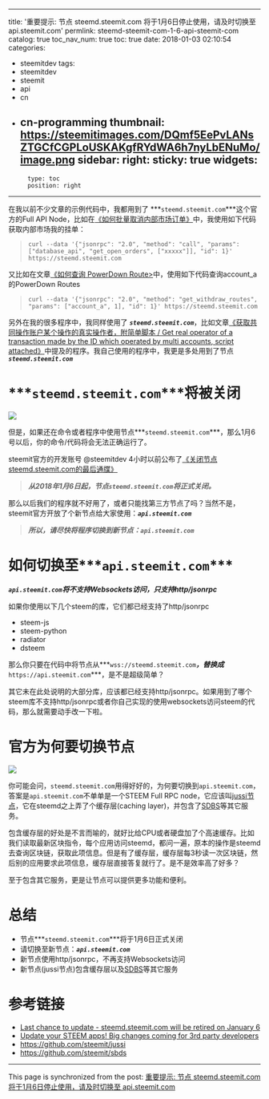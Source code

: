 
---
title: '重要提示: 节点 steemd.steemit.com 将于1月6日停止使用，请及时切换至 api.steemit.com'
permlink: steemd-steemit-com-1-6-api-steemit-com
catalog: true
toc_nav_num: true
toc: true
date: 2018-01-03 02:10:54
categories:
- steemitdev
tags:
- steemitdev
- steemit
- api
- cn
- cn-programming
thumbnail: https://steemitimages.com/DQmf5EePvLANsZTGCfCGPLoUSKAKgfRYdWA6h7nyLbENuMo/image.png
sidebar:
    right:
        sticky: true
widgets:
    -
        type: toc
        position: right
---


在我以前不少文章的示例代码中，我都用到了 ***`steemd.steemit.com`***这个官方的Full API Node，比如在[《如何批量取消内部市场订单》](https://steemit.com/cn/@oflyhigh/6szbbj)中，我使用如下代码获取内部市场我的挂单：

>`curl --data '{"jsonrpc": "2.0", "method": "call", "params": ["database_api", "get_open_orders", ["xxxxx"]], "id": 1}' https://steemd.steemit.com`

又比如在文章[《如何查询 PowerDown Route>](https://steemit.com/cn/@oflyhigh/powerdown-route)中，使用如下代码查询account_a的PowerDown Routes
>`curl --data '{"jsonrpc": "2.0", "method": "get_withdraw_routes", "params": ["account_a", 1], "id": 1}' https://steemd.steemit.com`

另外在我的很多程序中，我同样使用了 ***`steemd.steemit.com`***，比如文章[《获取共同操作账户某个操作的真实操作者，附简单脚本 / Get real operator of a transaction made by the ID which operated by multi accounts, script attached》](https://steemit.com/cn/@oflyhigh/get-real-operator-of-a-transaction-made-by-the-id-which-operated-by-multi-accounts-script-attached)中提及的程序。我自己使用的程序中，我更是多处用到了节点 ***`steemd.steemit.com`***



# ***`steemd.steemit.com`***将被关闭

![](https://steemitimages.com/DQmf5EePvLANsZTGCfCGPLoUSKAKgfRYdWA6h7nyLbENuMo/image.png)

但是，如果还在命令或者程序中使用节点***`steemd.steemit.com`***，那么1月6号以后，你的命令/代码将会无法正确运行了。

steemit官方的开发账号 @steemitdev 4小时以前公布了[《关闭节点steemd.steemit.com的最后通牒》](https://steemit.com/steemitdev/@steemitdev/last-chance-to-update-steemd-steemit-com-will-be-retired-on-january-6)

>***从2018年1月6日起，节点`steemd.steemit.com`将正式关闭。***

那么以后我们的程序就不好用了，或者只能找第三方节点了吗？当然不是，steemit官方开放了个新节点给大家使用：***`api.steemit.com`***

>***所以，请尽快将程序切换到新节点：`api.steemit.com`***

# 如何切换至***`api.steemit.com`***

***`api.steemit.com`***将***不支持Websockets访问，只支持http/jsonrpc***

如果你使用以下几个steem的库，它们都已经支持了http/jsonrpc
* steem-js
* steem-python
* radiator
* dsteem

那么你只要在代码中将节点从***`wss://steemd.steemit.com`***，替换成***`https://api.steemit.com`***，是不是超级简单？

其它未在此处说明的大部分库，应该都已经支持http/jsonrpc。如果用到了哪个steem库不支持http/jsonrpc或者你自己实现的使用websockets访问steem的代码，那么就需要动手改一下啦。

# 官方为何要切换节点

![](https://steemitimages.com/0x0/https://i.imgsafe.org/3a/3ab6e1a723.jpeg)

你可能会问，`steemd.steemit.com`用得好好的，为何要切换到`api.steemit.com`，答案是`api.steemit.com`不单单是一个STEEM Full RPC node，它应该叫[jussi节点](https://github.com/steemit/jussi)，它在steemd之上弄了个缓存层(caching layer)，并包含了[SDBS](https://github.com/steemit/sbds)等其它服务。

包含缓存层的好处是不言而喻的，就好比给CPU或者硬盘加了个高速缓存。比如我们读取最新区块指令，每个应用访问steemd，都问一遍，原本的操作是steemd去查询区块链，获取此项信息。但是有了缓存层，缓存层每3秒读一次区块链，然后别的应用要求此项信息，缓存层直接答复就行了。是不是效率高了好多？

至于包含其它服务，更是让节点可以提供更多功能和便利。

# 总结

* 节点***`steemd.steemit.com`***将于1月6日正式关闭
* 请切换至新节点：***`api.steemit.com`***
* 新节点使用http/jsonrpc，不再支持Websockets访问
* 新节点(jussi节点)包含缓存层以及[SDBS](https://github.com/steemit/sbds)等其它服务

# 参考链接

* [Last chance to update - steemd.steemit.com will be retired on January 6](https://steemit.com/steemitdev/@steemitdev/last-chance-to-update-steemd-steemit-com-will-be-retired-on-january-6)
* [Update your STEEM apps! Big changes coming for 3rd party developers](https://steemit.com/steemitdev/@steemitdev/update-your-steem-apps-big-changes-coming-for-3rd-party-developers)
* https://github.com/steemit/jussi
* https://github.com/steemit/sbds

- - -

This page is synchronized from the post: [重要提示: 节点 steemd.steemit.com 将于1月6日停止使用，请及时切换至 api.steemit.com](https://steemit.com/@oflyhigh/steemd-steemit-com-1-6-api-steemit-com)
